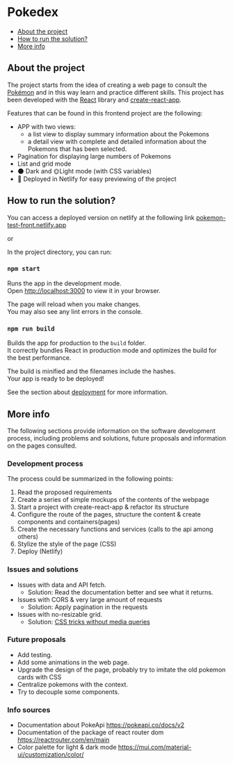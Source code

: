# Pokedex
- [About the project](#About-the-project)
- [How to run the solution?](#How-to-run-the-solution?)
- [More info](#More-info)
## About the project
The project starts from the idea of creating a web page to consult the [Pokémon](https://en.wikipedia.org/wiki/Pok%C3%A9mon) and in this way learn and practice different skills. 
This project has been developed with the [React](https://es.reactjs.org/) library and [create-react-app](https://create-react-app.dev/).

Features that can be found in this frontend project are the following:
- APP with two views: 
  - a list view to display summary information about the Pokemons 
  - a detail view with complete and detailed information about the Pokemons that has been selected.
- Pagination for displaying large numbers of Pokemons
- List and grid mode
- 🌑 Dark and 🌞Light mode (with CSS variables)
- 🚀 Deployed in Netlify for easy previewing of the project

## How to run the solution?

You can access a deployed version on netlify at the following link [pokemon-test-front.netlify.app](https://pokemon-test-front.netlify.app/)

or

In the project directory, you can run:

### `npm start`

Runs the app in the development mode.\
Open [http://localhost:3000](http://localhost:3000) to view it in your browser.

The page will reload when you make changes.\
You may also see any lint errors in the console.

### `npm run build`

Builds the app for production to the `build` folder.\
It correctly bundles React in production mode and optimizes the build for the best performance.

The build is minified and the filenames include the hashes.\
Your app is ready to be deployed!

See the section about [deployment](https://facebook.github.io/create-react-app/docs/deployment) for more information.


## More info
The following sections provide information on the software development process, including problems and solutions, future proposals and information on the pages consulted.

### Development process

The process could be summarized in the following points:
1. Read the proposed requirements
2. Create a series of simple mockups of the contents of the webpage
3. Start a project with create-react-app & refactor its structure
4. Configure the route of the pages, structure the content & create components and containers(pages)
5. Create the necessary functions and services (calls to the api among others)
6. Stylize the style of the page (CSS)
7. Deploy (Netlify)


### Issues and solutions

- Issues with data and API fetch. 
  - Solution: Read the documentation better and see what it returns.
- Issues with CORS & very large amount of requests
  - Solution: Apply pagination in the requests
- Issues with no-resizable grid.
  - Solution: [CSS tricks without media queries](https://youtu.be/El0OJ6h_2ZI) 


### Future proposals
- Add testing.
- Add some animations in the web page.
- Upgrade the design of the page, probably try to imitate the old pokemon cards with CSS
- Centralize pokemons with the context.
- Try to decouple some components.

### Info sources
- Documentation about PokeApi https://pokeapi.co/docs/v2
- Documentation of the package of react router dom https://reactrouter.com/en/main
- Color palette for light & dark mode https://mui.com/material-ui/customization/color/